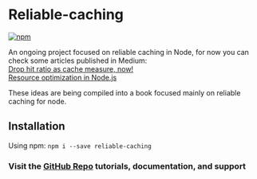 # Reliable-caching

[![npm](https://img.shields.io/npm/v/reliable-caching.svg)](https://www.npmjs.com/package/reliable-caching)

An ongoing project focused on reliable caching in Node, for now you can check some articles published in Medium:<br/>
[Drop hit ratio as cache measure, now!](https://medium.com/pipedrive-engineering/drop-hit-ratio-as-cache-measure-now-98970238dbbf)<br/>
[Resource optimization in Node.js](https://medium.com/pipedrive-engineering/resource-optimization-in-node-js-c90c731f9df4)

These ideas are being compiled into a book focused mainly on reliable caching for node.

## Installation

Using npm:
`npm i --save reliable-caching`

### Visit the [GitHub Repo](https://github.com/nelsongomes/reliable-caching/) tutorials, documentation, and support
